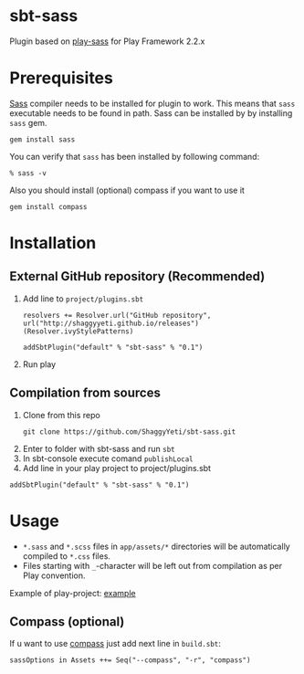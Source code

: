 sbt-sass
========

Plugin based on [play-sass][play-sass] for Play Framework 2.2.x 

# Prerequisites
[Sass][sass] compiler needs to be installed for plugin to work. This means that `sass` executable
needs to be found in path. Sass can be installed by by installing `sass` gem.
```
gem install sass
```
You can verify that `sass` has been installed by following command:
```
% sass -v
```
Also you should install (optional) compass if you want to use it
```
gem install compass
```

# Installation
## External GitHub repository (Recommended)
1. Add line to `project/plugins.sbt`
   ```
   resolvers += Resolver.url("GitHub repository", url("http://shaggyyeti.github.io/releases")(Resolver.ivyStylePatterns)

   addSbtPlugin("default" % "sbt-sass" % "0.1")
   ```
2. Run play

## Compilation from sources
1. Clone from this repo
   ```
   git clone https://github.com/ShaggyYeti/sbt-sass.git
   ```
2. Enter to folder with sbt-sass and run `sbt`
3. In sbt-console execute comand `publishLocal`
4. Add line in your play project to project/plugins.sbt
```
addSbtPlugin("default" % "sbt-sass" % "0.1")
```

# Usage
* `*.sass` and `*.scss` files in `app/assets/*` directories will be automatically compiled to `*.css` files.
* Files starting with `_`-character will be left out from compilation as per Play convention.

Example of play-project: [example][example]

## Compass (optional)
If u want to use [compass][compass] just add next line in `build.sbt`:
```
sassOptions in Assets ++= Seq("--compass", "-r", "compass")
```
[play-sass]: https://github.com/jlitola/play-sass
[sass]: http://sass-lang.com/
[compass]: http://compass-style.org/
[example]: https://github.com/ShaggyYeti/play-sass-example
